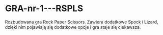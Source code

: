 # GRA-nr-1---RSPLS
Rozbudowana gra Rock Paper Scissors. Zawiera dodatkowe Spock i Lizard, dzięki nim pojawiają się dodatkowe opcje i gra staje się ciekawsza. 
